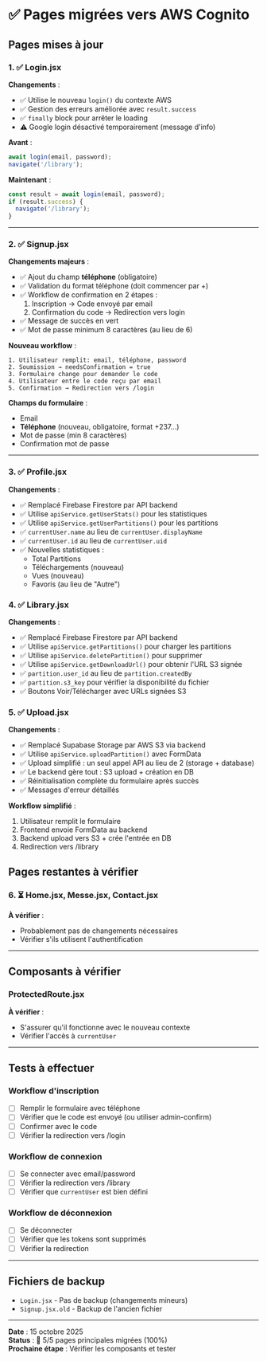 # ✅ Pages migrées vers AWS Cognito

## Pages mises à jour

### 1. ✅ Login.jsx
**Changements** :
- ✅ Utilise le nouveau `login()` du contexte AWS
- ✅ Gestion des erreurs améliorée avec `result.success`
- ✅ `finally` block pour arrêter le loading
- ⚠️ Google login désactivé temporairement (message d'info)

**Avant** :
```javascript
await login(email, password);
navigate('/library');
```

**Maintenant** :
```javascript
const result = await login(email, password);
if (result.success) {
  navigate('/library');
}
```

---

### 2. ✅ Signup.jsx
**Changements majeurs** :
- ✅ Ajout du champ **téléphone** (obligatoire)
- ✅ Validation du format téléphone (doit commencer par +)
- ✅ Workflow de confirmation en 2 étapes :
  1. Inscription → Code envoyé par email
  2. Confirmation du code → Redirection vers login
- ✅ Message de succès en vert
- ✅ Mot de passe minimum 8 caractères (au lieu de 6)

**Nouveau workflow** :
```
1. Utilisateur remplit: email, téléphone, password
2. Soumission → needsConfirmation = true
3. Formulaire change pour demander le code
4. Utilisateur entre le code reçu par email
5. Confirmation → Redirection vers /login
```

**Champs du formulaire** :
- Email
- **Téléphone** (nouveau, obligatoire, format +237...)
- Mot de passe (min 8 caractères)
- Confirmation mot de passe

---

### 3. ✅ Profile.jsx
**Changements** :
- ✅ Remplacé Firebase Firestore par API backend
- ✅ Utilise `apiService.getUserStats()` pour les statistiques
- ✅ Utilise `apiService.getUserPartitions()` pour les partitions
- ✅ `currentUser.name` au lieu de `currentUser.displayName`
- ✅ `currentUser.id` au lieu de `currentUser.uid`
- ✅ Nouvelles statistiques :
  - Total Partitions
  - Téléchargements (nouveau)
  - Vues (nouveau)
  - Favoris (au lieu de "Autre")

### 4. ✅ Library.jsx
**Changements** :
- ✅ Remplacé Firebase Firestore par API backend
- ✅ Utilise `apiService.getPartitions()` pour charger les partitions
- ✅ Utilise `apiService.deletePartition()` pour supprimer
- ✅ Utilise `apiService.getDownloadUrl()` pour obtenir l'URL S3 signée
- ✅ `partition.user_id` au lieu de `partition.createdBy`
- ✅ `partition.s3_key` pour vérifier la disponibilité du fichier
- ✅ Boutons Voir/Télécharger avec URLs signées S3

### 5. ✅ Upload.jsx
**Changements** :
- ✅ Remplacé Supabase Storage par AWS S3 via backend
- ✅ Utilise `apiService.uploadPartition()` avec FormData
- ✅ Upload simplifié : un seul appel API au lieu de 2 (storage + database)
- ✅ Le backend gère tout : S3 upload + création en DB
- ✅ Réinitialisation complète du formulaire après succès
- ✅ Messages d'erreur détaillés

**Workflow simplifié** :
1. Utilisateur remplit le formulaire
2. Frontend envoie FormData au backend
3. Backend upload vers S3 + crée l'entrée en DB
4. Redirection vers /library

## Pages restantes à vérifier

### 6. ⏳ Home.jsx, Messe.jsx, Contact.jsx
**À vérifier** :
- Probablement pas de changements nécessaires
- Vérifier s'ils utilisent l'authentification

---

## Composants à vérifier

### ProtectedRoute.jsx
**À vérifier** :
- S'assurer qu'il fonctionne avec le nouveau contexte
- Vérifier l'accès à `currentUser`

---

## Tests à effectuer

### Workflow d'inscription
- [ ] Remplir le formulaire avec téléphone
- [ ] Vérifier que le code est envoyé (ou utiliser admin-confirm)
- [ ] Confirmer avec le code
- [ ] Vérifier la redirection vers /login

### Workflow de connexion
- [ ] Se connecter avec email/password
- [ ] Vérifier la redirection vers /library
- [ ] Vérifier que `currentUser` est bien défini

### Workflow de déconnexion
- [ ] Se déconnecter
- [ ] Vérifier que les tokens sont supprimés
- [ ] Vérifier la redirection

---

## Fichiers de backup

- `Login.jsx` - Pas de backup (changements mineurs)
- `Signup.jsx.old` - Backup de l'ancien fichier

---

**Date** : 15 octobre 2025  
**Status** : 🎉 5/5 pages principales migrées (100%)  
**Prochaine étape** : Vérifier les composants et tester
